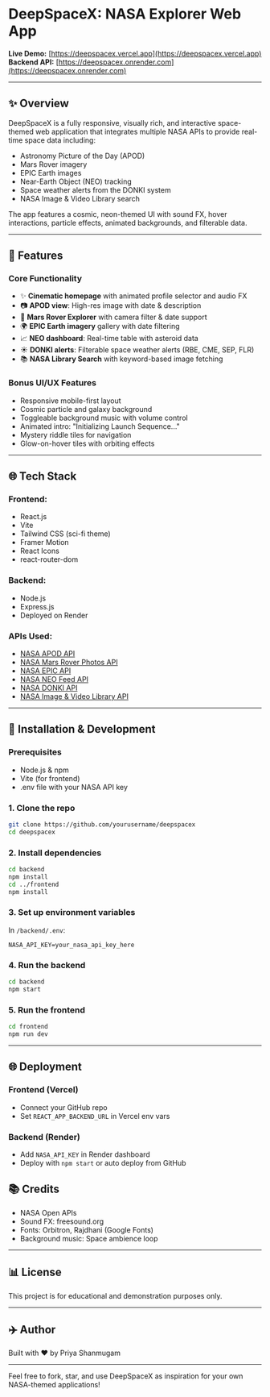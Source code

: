 # DeepSpaceX: NASA Explorer Web App

**Live Demo:** [https://deepspacex.vercel.app](https://deepspacex.vercel.app)
**Backend API:** [https://deepspacex.onrender.com](https://deepspacex.onrender.com)

---

## ✨ Overview

DeepSpaceX is a fully responsive, visually rich, and interactive space-themed web application that integrates multiple NASA APIs to provide real-time space data including:

* Astronomy Picture of the Day (APOD)
* Mars Rover imagery
* EPIC Earth images
* Near-Earth Object (NEO) tracking
* Space weather alerts from the DONKI system
* NASA Image & Video Library search

The app features a cosmic, neon-themed UI with sound FX, hover interactions, particle effects, animated backgrounds, and filterable data.

---

## 🚀 Features

### Core Functionality

* ✨ **Cinematic homepage** with animated profile selector and audio FX
* 📷 **APOD view**: High-res image with date & description
* 🚀 **Mars Rover Explorer** with camera filter & date support
* 🌍 **EPIC Earth imagery** gallery with date filtering
* 📈 **NEO dashboard**: Real-time table with asteroid data
* ☀️ **DONKI alerts**: Filterable space weather alerts (RBE, CME, SEP, FLR)
* 📚 **NASA Library Search** with keyword-based image fetching

### Bonus UI/UX Features

* Responsive mobile-first layout
* Cosmic particle and galaxy background
* Toggleable background music with volume control
* Animated intro: "Initializing Launch Sequence..."
* Mystery riddle tiles for navigation
* Glow-on-hover tiles with orbiting effects

---

## 🌐 Tech Stack

### Frontend:

* React.js
* Vite
* Tailwind CSS (sci-fi theme)
* Framer Motion
* React Icons
* react-router-dom

### Backend:

* Node.js
* Express.js
* Deployed on Render

### APIs Used:

* [NASA APOD API](https://api.nasa.gov/)
* [NASA Mars Rover Photos API](https://api.nasa.gov/)
* [NASA EPIC API](https://epic.gsfc.nasa.gov/)
* [NASA NEO Feed API](https://api.nasa.gov/)
* [NASA DONKI API](https://api.nasa.gov/)
* [NASA Image & Video Library API](https://images.nasa.gov/docs/images.nasa.gov_api_docs.pdf)

---

## 🚧 Installation & Development

### Prerequisites

* Node.js & npm
* Vite (for frontend)
* .env file with your NASA API key

### 1. Clone the repo

```bash
git clone https://github.com/yourusername/deepspacex
cd deepspacex
```

### 2. Install dependencies

```bash
cd backend
npm install
cd ../frontend
npm install
```

### 3. Set up environment variables

In `/backend/.env`:

```env
NASA_API_KEY=your_nasa_api_key_here
```

### 4. Run the backend

```bash
cd backend
npm start
```

### 5. Run the frontend

```bash
cd frontend
npm run dev
```

---

## 🌐 Deployment

### Frontend (Vercel)

* Connect your GitHub repo
* Set `REACT_APP_BACKEND_URL` in Vercel env vars

### Backend (Render)

* Add `NASA_API_KEY` in Render dashboard
* Deploy with `npm start` or auto deploy from GitHub


## 📚 Credits

* NASA Open APIs
* Sound FX: freesound.org
* Fonts: Orbitron, Rajdhani (Google Fonts)
* Background music: Space ambience loop

---

## 📊 License

This project is for educational and demonstration purposes only.

---

## ✈️ Author

Built with ❤️ by Priya Shanmugam 

---

Feel free to fork, star, and use DeepSpaceX as inspiration for your own NASA-themed applications!
